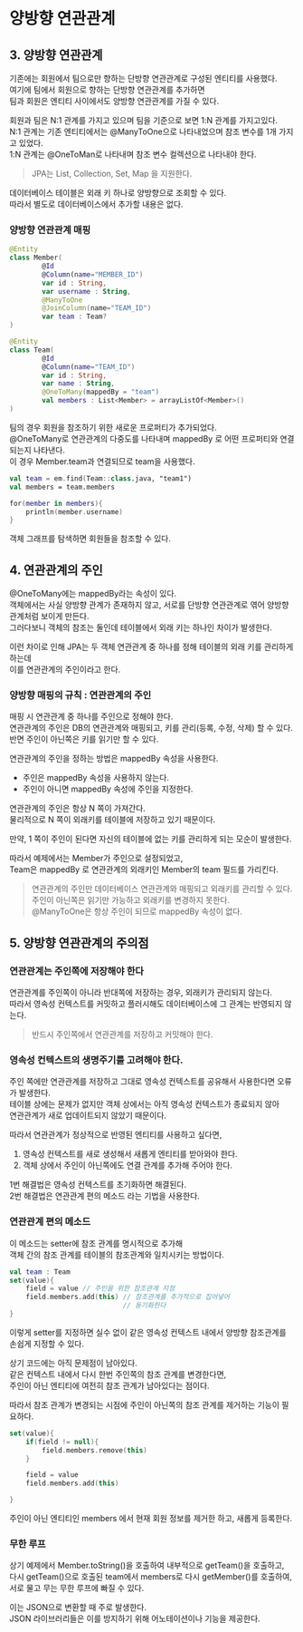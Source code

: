 # 양방향 연관관계

## 3. 양방향 연관관계

기존에는 회원에서 팀으로만 향하는 단방향 연관관계로 구성된 엔티티를 사용했다.   
여기에 팀에서 회원으로 향하는 단방향 연관관계를 추가하면   
팀과 회원은 엔티티 사이에서도 양방향 연관관계를 가질 수 있다.   

회원과 팀은 N:1 관계를 가지고 있으며 팀을 기준으로 보면 1:N 관계를 가지고있다.   
N:1 관계는 기존 엔티티에서는 @ManyToOne으로 나타내었으며 참조 변수를 1개 가지고 있었다.   
1:N 관계는 @OneToMan로 나타내며 참조 변수 컬렉션으로 나타내야 한다.   

> JPA는 List, Collection, Set, Map 을 지원한다.   

데이터베이스 테이블은 외래 키 하나로 양방향으로 조회할 수 있다.  
따라서 별도로 데이터베이스에서 추가할 내용은 없다.   

### 양방향 연관관계 매핑

```kotlin
@Entity
class Member(
        @Id
        @Column(name="MEMBER_ID")
        var id : String,
        var username : String,
        @ManyToOne
        @JoinColumn(name="TEAM_ID")
        var team : Team?
)
```

```kotlin
@Entity
class Team(
        @Id
        @Column(name="TEAM_ID")
        var id : String,
        var name : String,
        @OneToMany(mappedBy = "team")
        val members : List<Member> = arrayListOf<Member>()
)
```

팀의 경우 회원을 참조하기 위한 새로운 프로퍼티가 추가되었다.   
@OneToMany로 연관관계의 다중도를 나타내며 mappedBy 로 어떤 프로퍼티와 연결되는지 나타낸다.   
이 경우 Member.team과 연결되므로 team을 사용했다.   

```kotlin
val team = em.find(Team::class.java, "team1")
val members = team.members

for(member in members){
    println(member.username)
}
```

객체 그래프를 탐색하면 회원들을 참조할 수 있다.  

## 4. 연관관계의 주인

@OneToMany에는 mappedBy라는 속성이 있다.   
객체에서는 사실 양방향 관계가 존재하지 않고, 서로를 단방향 연관관계로 엮어 양방향 관계처럼 보이게 만든다.   
그러다보니 객체의 참조는 둘인데 테이블에서 외래 키는 하나인 차이가 발생한다.   

이런 차이로 인해 JPA는 두 객체 연관관계 중 하나를 정해 테이블의 외래 키를 관리하게 하는데    
이를 연관관계의 주인이라고 한다.   

### 양방향 매핑의 규칙 : 연관관계의 주인

매핑 시 연관관계 중 하나를 주인으로 정해야 한다.   
연관관계의 주인은 DB의 연관관계와 매핑되고, 키를 관리(등록, 수정, 삭제) 할 수 있다.   
반면 주인이 아닌쪽은 키를 읽기만 할 수 있다.   

연관관계의 주인을 정하는 방법은 mappedBy 속성을 사용한다.   
- 주인은 mappedBy 속성을 사용하지 않는다.
- 주인이 아니면 mappedBy 속성에 주인을 지정한다.   

연관관계의 주인은 항상 N 쪽이 가져간다.  
물리적으로 N 쪽이 외래키를 테이블에 저장하고 있기 때문이다.

만약, 1 쪽이 주인이 된다면 자신의 테이블에 없는 키를 관리하게 되는 모순이 발생한다.   

따라서 예제에서는 Member가 주인으로 설정되었고,   
Team은 mappedBy 로 연관관계의 외래키인 Member의 team 필드를 가리킨다.   

> 연관관계의 주인만 데이터베이스 연관관계와 매핑되고 외래키를 관리할 수 있다.
> 주인이 아닌쪽은 읽기만 가능하고 외래키를 변경하지 못한다.   
> @ManyToOne은 항상 주인이 되므로 mappedBy 속성이 없다.   

## 5. 양방향 연관관계의 주의점
### 연관관계는 주인쪽에 저장해야 한다

연관관계를 주인쪽이 아니라 반대쪽에 저장하는 경우, 외래키가 관리되지 않는다.   
따라서 영속성 컨텍스트를 커밋하고 플러시해도 데이터베이스에 그 관계는 반영되지 않는다.   

> 반드시 주인쪽에서 연관관계를 저장하고 커밋해야 한다.

### 영속성 컨텍스트의 생명주기를 고려해야 한다.  

주인 쪽에만 연관관계를 저장하고 그대로 영속성 컨텍스트를 공유해서 사용한다면 오류가 발생한다.   
테이블 상에는 문제가 없지만 객체 상에서는 아직 영속성 컨텍스트가 종료되지 않아   
연관관계가 새로 업데이트되지 않았기 때문이다.   

따라서 연관관계가 정상적으로 반영된 엔티티를 사용하고 싶다면,   
1. 영속성 컨텍스트를 새로 생성해서 새롭게 엔티티를 받아와야 한다.
2. 객체 상에서 주인이 아닌쪽에도 연결 관계를 추가해 주어야 한다.

1번 해결법은 영속성 컨텍스트를 초기화하면 해결된다.   
2번 해결법은 연관관계 편의 메소드 라는 기법을 사용한다.

### 연관관계 편의 메소드
이 메소드는 setter에 참조 관계를 명시적으로 추가해    
객체 간의 참조 관계를 테이블의 참조관계와 일치시키는 방법이다.

```kotlin
val team : Team
set(value){
    field = value // 주인을 위한 참조관계 지정
    field.members.add(this) // 참조관계를 추가적으로 집어넣어
                            // 동기화한다
}
```

이렇게 setter를 지정하면 실수 없이 같은 영속성 컨텍스트 내에서 양방향 참조관계를
손쉽게 지정할 수 있다.   

상기 코드에는 아직 문제점이 남아있다.   
같은 컨텍스트 내에서 다시 한번 주인쪽의 참조 관계를 변경한다면,  
주인이 아닌 엔티티에 여전히 참조 관계가 남아있다는 점이다.   

따라서 참조 관계가 변경되는 시점에 주인이 아닌쪽의 참조 관계를 제거하는 기능이 필요하다.

```kotlin
set(value){
    if(field != null){
        field.members.remove(this)
    }

    field = value 
    field.members.add(this) 

}
```

주인이 아닌 엔티티인 members 에서 현재 회원 정보를 제거한 하고, 새롭게 등록한다.

### 무한 루프

상기 예제에서 Member.toString()을 호출하여 내부적으로 getTeam()을 호출하고,  
다시 getTeam()으로 호출된 team에서 members로 다시 getMember()를 호출하여,   
서로 물고 무는 무한 루프에 빠질 수 있다.   

이는 JSON으로 변환할 때 주로 발생한다.   
JSON 라이브러리들은 이를 방지하기 위해 어노테이션이나 기능을 제공한다.   






   
 
